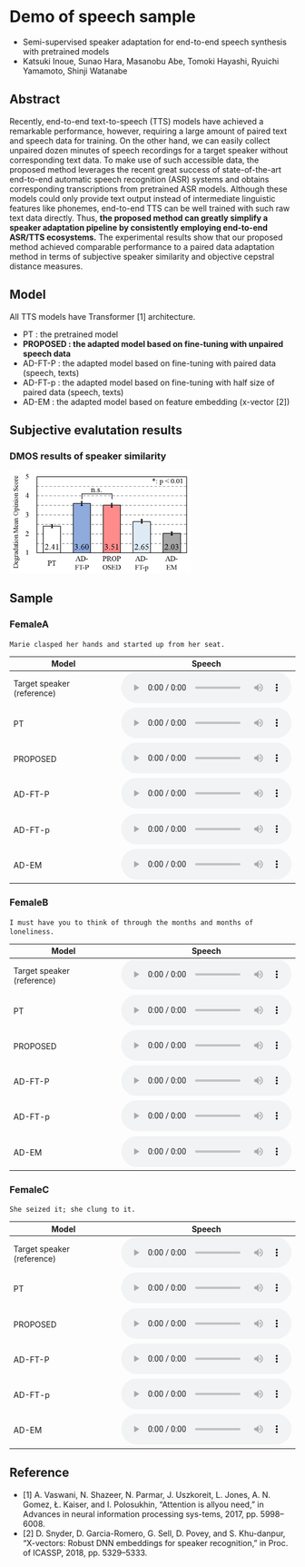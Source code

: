 # Demo of speech sample

- Semi-supervised speaker adaptation for end-to-end speech synthesis with pretrained models
- Katsuki Inoue, Sunao Hara, Masanobu Abe, Tomoki Hayashi, Ryuichi Yamamoto, Shinji Watanabe

## Abstract 

Recently, end-to-end text-to-speech (TTS) models have achieved a remarkable performance, however, requiring a large amount of paired text and speech data for training.
On the other hand, we can easily collect unpaired dozen minutes of speech recordings for a target speaker without corresponding text data.
To make use of such accessible data, the proposed method leverages the recent great success of state-of-the-art end-to-end automatic speech recognition (ASR) systems and obtains corresponding transcriptions from pretrained ASR models.
Although these models could only provide text output instead of intermediate linguistic features like phonemes, end-to-end TTS can be well trained with such raw text data directly.
Thus, **the proposed method can greatly simplify a speaker adaptation pipeline by consistently employing end-to-end ASR/TTS ecosystems.**
The experimental results show that our proposed method achieved comparable performance to a paired data adaptation method in terms of subjective speaker similarity and objective cepstral distance measures.

## Model

All TTS models have Transformer [1] architecture.

- PT : the pretrained model
- **PROPOSED : the adapted model based on fine-tuning with unpaired speech data**
- AD-FT-P : the adapted model based on fine-tuning with paired data (speech, texts)
- AD-FT-p : the adapted model based on fine-tuning with half size of paired data (speech, texts)
- AD-EM : the adapted model based on feature embedding (x-vector [2])

## Subjective evalutation results

### DMOS results of speaker similarity  

<img src="img/DMOS_spk_similar.png" width="320px"> 

## Sample

### FemaleA  

    Marie clasped her hands and started up from her seat.

| Model | Speech |  
| --- | --- |  
| Target speaker (reference) | <audio src="wav/ground-truth/237_134500_000036_000000.wav" controls></audio> |  
| PT | <audio src="wav/pretrained/237_134500_000036_000000.wav" controls></audio> |  
| PROPOSED | <audio src="wav/adapt-ft-unpair/237_134500_000036_000000.wav" controls></audio> |  
| AD-FT-P | <audio src="wav/adapt-ft-pair/237_134500_000036_000000.wav" controls></audio> |  
| AD-FT-p | <audio src="wav/adapt-ft-pair-half/237_134500_000036_000000.wav" controls></audio> |  
| AD-EM | <audio src="wav/adapt-em/237_134500_000036_000000.wav" controls></audio> |  

### FemaleB  

    I must have you to think of through the months and months of loneliness.

| Model | Speech |  
| --- | --- |  
| Target speaker (reference) | <audio src="wav/ground-truth/4446_2275_000046_000001.wav" controls></audio> |  
| PT | <audio src="wav/pretrained/4446_2275_000046_000001.wav" controls></audio> |  
| PROPOSED | <audio src="wav/adapt-ft-unpair/4446_2275_000046_000001.wav" controls></audio> |  
| AD-FT-P | <audio src="wav/adapt-ft-pair/4446_2275_000046_000001.wav" controls></audio> |  
| AD-FT-p | <audio src="wav/adapt-ft-pair-half/4446_2275_000046_000001.wav" controls></audio> |  
| AD-EM | <audio src="wav/adapt-em/4446_2275_000046_000001.wav" controls></audio> |  

### FemaleC  

    She seized it; she clung to it.

| Model | Speech |  
| --- | --- |  
| Target speaker (reference) | <audio src="wav/ground-truth/5683_32879_000050_000002.wav" controls></audio> |  
| PT | <audio src="wav/pretrained/5683_32879_000050_000002.wav" controls></audio> |  
| PROPOSED | <audio src="wav/adapt-ft-unpair/5683_32879_000050_000002.wav" controls></audio> |  
| AD-FT-P | <audio src="wav/adapt-ft-pair/5683_32879_000050_000002.wav" controls></audio> |  
| AD-FT-p | <audio src="wav/adapt-ft-pair-half/5683_32879_000050_000002.wav" controls></audio> |  
| AD-EM | <audio src="wav/adapt-em/5683_32879_000050_000002.wav" controls></audio> |  

## Reference

- [1] A. Vaswani, N. Shazeer, N. Parmar, J. Uszkoreit, L. Jones, A. N. Gomez, Ł. Kaiser, and I. Polosukhin, “Attention is allyou need,”  in Advances in neural information processing sys-tems, 2017, pp. 5998–6008.
- [2] D. Snyder, D. Garcia-Romero, G. Sell, D. Povey, and S. Khu-danpur, “X-vectors: Robust DNN embeddings for speaker recognition,” in Proc. of ICASSP, 2018, pp. 5329–5333.
